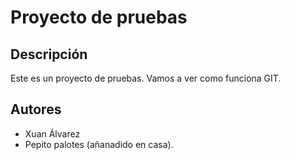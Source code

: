 # Proyecto de pruebas 

## Descripción
Este es un proyecto de pruebas.
Vamos a ver como funciona GIT.

## Autores

- Xuan Álvarez
- Pepito palotes (añanadido en casa). 